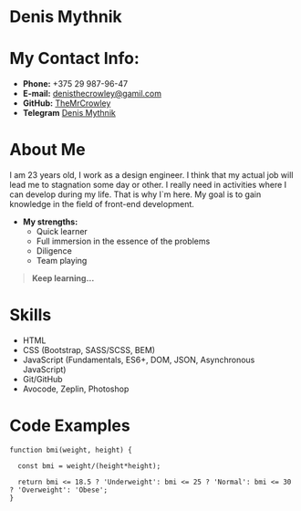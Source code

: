 # Denis Mythnik
# My Contact Info:

* **Phone:** +375 29 987-96-47
* **E-mail:** [denisthecrowley@gamil.com](denisthecrowley@gamil.com)
* **GitHub:** [TheMrCrowley](https://github.com/TheMrCrowley)
* **Telegram** [Denis Mythnik](https://t.me/sasukevernisvderevny)

# About Me
I am 23 years old, I work as a design engineer. I think that my actual job will lead me to stagnation some day or other. I really need in activities where I can develop during my life. That is why I`m here. My goal is to gain knowledge in the field of front-end development.
* **My strengths:**
    * Quick learner
    * Full immersion in the essence of the problems
    * Diligence
    * Team playing

> **Keep learning...**

# Skills

* HTML
* CSS (Bootstrap, SASS/SCSS, BEM)
* JavaScript (Fundamentals, ES6+, DOM, JSON, Asynchronous JavaScript)
* Git/GitHub
* Avocode, Zeplin, Photoshop

# Code Examples

```
function bmi(weight, height) {

  const bmi = weight/(height*height);
  
  return bmi <= 18.5 ? 'Underweight': bmi <= 25 ? 'Normal': bmi <= 30 ? 'Overweight': 'Obese';
}
```